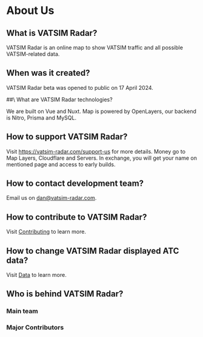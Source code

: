 # About Us

## What is VATSIM Radar?

VATSIM Radar is an online map to show VATSIM traffic and all possible VATSIM-related data.

## When was it created?

VATSIM Radar beta was opened to public on 17 April 2024. 

##\ What are VATSIM Radar technologies?

We are built on Vue and Nuxt. Map is powered by OpenLayers, our backend is Nitro, Prisma and MySQL. 

## How to support VATSIM Radar?

Visit https://vatsim-radar.com/support-us for more details. Money go to Map Layers, Cloudflare and Servers. In exchange, you will get your name on mentioned page and access to early builds. 

## How to contact development team?

Email us on dan@vatsim-radar.com.

## How to contribute to VATSIM Radar?

Visit [Contributing](/contributing/) to learn more.

## How to change VATSIM Radar displayed ATC data?

Visit [Data](/contributing/data) to learn more.

## Who is behind VATSIM Radar?

<script setup>
import { VPTeamMembers } from 'vitepress/theme'

const members = [
  {
    avatar: 'https://avatars.githubusercontent.com/u/10450717?v=4',
    name: 'Danila Rodichkin',
    title: 'Founder',
    links: [
      { icon: 'github', link: 'https://github.com/daniluk4000' }
    ]
  },
    {
    avatar: '/people/xenia.jpg',
    name: 'Xenia',
    title: 'Lead Designer',
    links: [
      { icon: 'behance', link: 'https://www.behance.net/renelvah' }
    ]
  },
];

const contributors = [
  {
    avatar: '/people/serega.jpg',
    name: 'Sergey Lukashenko',
    title: 'DevOps',
    desc: 'Set up and hosted whole infrastructure of VATSIM Radar for a long time',
    },
    {
    avatar: '/logo.svg',
    name: 'Ivan Buev',
    title: 'Developer',
    desc: 'Created basis for tracks system',
  },
{
    avatar: 'https://avatars.githubusercontent.com/u/79384776?v=4',
    name: 'Mats Edvin Aarø',
    title: 'VATSIM Assistant to the Vice President - Supervisors. MSFS Discord Moderator. Cardiac Nurse. ICT-advisor and Python novice. VR Discord moderator. A cool guy',
    desc: 'Made most of aircraft icons',
links: [
      { icon: 'github', link: 'https://github.com/DotWallop' }
    ]
  },
{
    avatar: '/logo.svg',
    name: 'Felix',
    title: 'Developer',
    desc: 'Developed VATGlasses integration and other things',
links: [
      { icon: 'github', link: 'https://github.com/FX5F' }
    ]
  },
{
    avatar: '/logo.svg',
    name: 'Noah Elijah Till',
    title: 'Developer',
    desc: 'Developed ATC Bookings and other things',
links: [
      { icon: 'github', link: 'https://github.com/MindCollaps' }
    ]
  },
]
</script>

### Main team

<VPTeamMembers size="medium" :members="members" />

### Major Contributors

<VPTeamMembers size="small" :members="contributors" />
